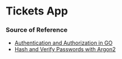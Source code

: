 # Tickets App

### Source of Reference

- [Authentication and Authorization in GO](https://ututuv.medium.com/building-user-authentication-and-authorisation-api-in-go-using-gin-and-gorm-93dfe38e0612)
- [Hash and Verify Passwords with Argon2](https://www.alexedwards.net/blog/how-to-hash-and-verify-passwords-with-argon2-in-go)
